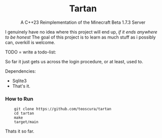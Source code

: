 <div align=center>
    <h1 font-size=15>Tartan</h1>
    <p>A C++23 Reimplementation of the Minecraft Beta 1.7.3 Server</p>
</div>

I genuinely have no idea where this project will end up, _if it ends anywhere to be honest_
The goal of this project is to learn as much stuff as i possibly can, overkill is welcome.

TODO = write a todo-list:

So far it just gets us across the login procedure, or at least, used to.

Dependencies:
+ Sqlite3 
+ That's it.

### How to Run ###
```
    git clone https://github.com/teoscura/tartan
    cd tartan
    make
    target/main
```

Thats it so far.